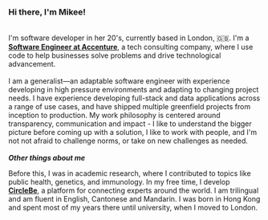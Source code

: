 ### **Hi there, I'm Mikee!**

\
I'm software developer in her 20's, currently based in London, 🇬🇧. I'm a **[Software Engineer at Accenture](https://www.accenture.com/gb-en/about/technology-index)**, a tech consulting company, where I use code to help businesses solve problems and drive technological advancement.
\
\
I am a generalist—an adaptable software engineer with experience developing in high pressure environments and adapting to changing project needs. I have experience developing full-stack and data applications across a range of use cases, and have shipped multiple greenfield projects from inception to production. My work philosophy is centered around transparency, communication and impact - I like to understand the bigger picture before coming up with a solution, I like to work with people, and I'm not not afraid to challenge norms, or take on new challenges as needed.
\
\
**_Other things about me_**

Before this, I was in academic research, where I contributed to topics like public health, genetics, and immunology. In my free time, I develop **[CircleBe](https://www.circlebe.com/)**, a platform for connecting experts around the world. I am trilingual and am fluent in English, Cantonese and Mandarin. I was born in Hong Kong and spent most of my years there until university, when I moved to London.
